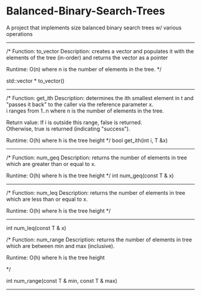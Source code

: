 # Balanced-Binary-Search-Trees
A project that implements size balanced binary search trees w/ various operations 

------------------------------------------------------------------------------------------------
/* Function:  to_vector
   Description: creates a vector and populates it with the 
   elements of the tree (in-order) and returns the vector 
   as a pointer 
   
   Runtime:  O(n) where n is the number of elements in the tree.
*/

std::vector<T> * to_vector()

------------------------------------------------------------------------------------------------


/* Function:  get_ith
   Description:  determines the ith smallest element in t and
     "passes it back" to the caller via the reference parameter x.  
     i ranges from 1..n where n is the number of elements in the 
     tree.

   Return value:  If i is outside this range, false is returned.  
     Otherwise, true is returned (indicating "success").

   Runtime:  O(h) where h is the tree height
*/
bool get_ith(int i, T &x)

------------------------------------------------------------------------------------------------

/* Function:  num_geq
   Description:  returns the number of elements in tree which are 
   greater than or equal to x.

   Runtime:  O(h) where h is the tree height
*/
int num_geq(const T & x)

------------------------------------------------------------------------------------------------


/* Function:  num_leq
   Description:  returns the number of elements in tree which are less
   than or equal to x.

   Runtime:  O(h) where h is the tree height
*/


------------------------------------------------------------------------------------------------


int num_leq(const T & x)


/* Function:  num_range
   Description:  returns the number of elements in tree which are
   between min and max (inclusive).

   Runtime:  O(h) where h is the tree height

*/

int num_range(const T & min, const T & max)

------------------------------------------------------------------------------------------------


